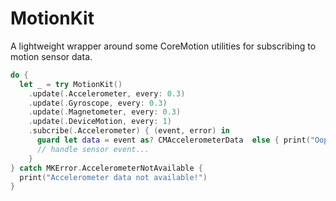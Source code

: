 # MotionKit

A lightweight wrapper around some CoreMotion utilities for subscribing to motion sensor data.

```Swift
do {
  let _ = try MotionKit()
    .update(.Accelerometer, every: 0.3)
    .update(.Gyroscope, every: 0.3)
    .update(.Magnetometer, every: 0.3)
    .update(.DeviceMotion, every: 1)
    .subcribe(.Accelerometer) { (event, error) in
      guard let data = event as? CMAccelerometerData  else { print("Oops?") }
      // handle sensor event...
    }
} catch MKError.AccelerometerNotAvailable {
  print("Accelerometer data not available!")
}
```
